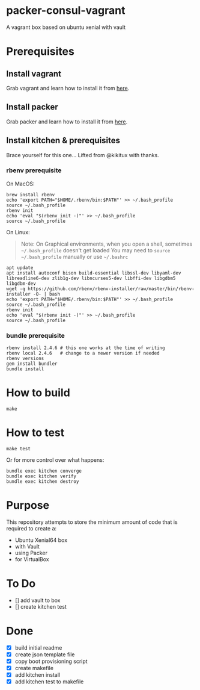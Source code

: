 # packer-consul-vagrant
A vagrant box based on ubuntu xenial with vault

# Prerequisites
## Install vagrant
Grab vagrant and learn how to install it from [here](https://www.vagrantup.com/docs/installation/).

## Install packer
Grab packer and learn how to install it from [here](https://www.packer.io/intro/getting-started/install.html).

## Install kitchen & prerequisites
Brace yourself for this one... Lifted from @kikitux with thanks.

### rbenv prerequisite

On MacOS:
```
brew install rbenv
echo 'export PATH="$HOME/.rbenv/bin:$PATH"' >> ~/.bash_profile
source ~/.bash_profile
rbenv init
echo 'eval "$(rbenv init -)"' >> ~/.bash_profile
source ~/.bash_profile
```

On Linux:
> Note:
> On Graphical environments, when you open a shell, sometimes `~/.bash_profile` doesn't get loaded
> You may need to `source ~/.bash_profile` manually or use `~/.bashrc`

```
apt update
apt install autoconf bison build-essential libssl-dev libyaml-dev libreadline6-dev zlib1g-dev libncurses5-dev libffi-dev libgdbm5 libgdbm-dev
wget -q https://github.com/rbenv/rbenv-installer/raw/master/bin/rbenv-installer -O- | bash
echo 'export PATH="$HOME/.rbenv/bin:$PATH"' >> ~/.bash_profile
source ~/.bash_profile
rbenv init
echo 'eval "$(rbenv init -)"' >> ~/.bash_profile
source ~/.bash_profile
```

### bundle prerequisite

```
rbenv install 2.4.6 # this one works at the time of writing
rbenv local 2.4.6   # change to a newer version if needed
rbenv versions
gem install bundler
bundle install
```

# How to build

    make
    

# How to test

    make test


Or for more control over what happens:

```
bundle exec kitchen converge
bundle exec kitchen verify
bundle exec kitchen destroy
```

# Purpose

This repository attempts to store the minimum amount of code that is required to create a:
- Ubuntu Xenial64 box
- with Vault
- using Packer
- for VirtualBox

# To Do
- [] add vault to box
- [] create kitchen test

# Done
- [x] build initial readme
- [x] create json template file
- [x] copy boot provisioning script
- [x] create makefile
- [x] add kitchen install
- [x] add kitchen test to makefile
